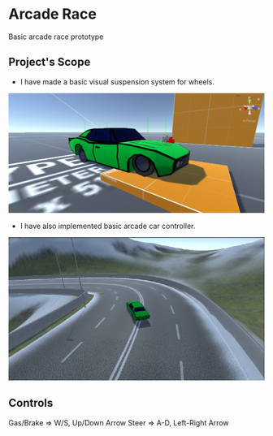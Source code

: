 # Arcade Race

Basic arcade race prototype

## Project's Scope

* I have made a basic visual suspension system for wheels.

![ss_1](/docs/img/ss_1.png)

* I have also implemented basic arcade car controller.

![ss_2](/docs/img/ss_2.png)

## Controls

Gas/Brake => W/S, Up/Down Arrow
Steer => A-D, Left-Right Arrow
